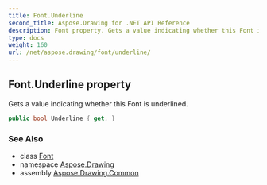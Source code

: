 ```yaml
---
title: Font.Underline
second_title: Aspose.Drawing for .NET API Reference
description: Font property. Gets a value indicating whether this Font is underlined
type: docs
weight: 160
url: /net/aspose.drawing/font/underline/
---
```

## Font.Underline property

Gets a value indicating whether this Font is underlined.

```csharp
public bool Underline { get; }
```

### See Also

* class [Font](../)
* namespace [Aspose.Drawing](../../font/)
* assembly [Aspose.Drawing.Common](../../../)


